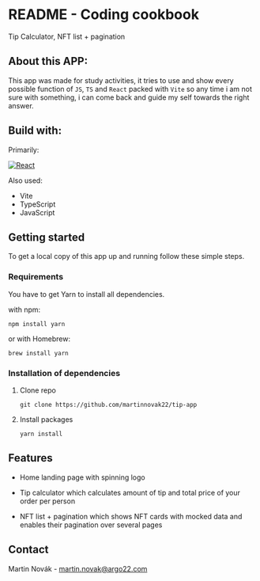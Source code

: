 # README - Coding cookbook

Tip Calculator, NFT list + pagination

## About this APP:
 This app was made for study activities, it tries to use and show every possible function of `JS`, `TS` and `React` packed with `Vite` so any time i am not sure with something, i can come back and guide my self towards the right answer.

## Build with:
Primarily:

[![React][React.js]][React-url]

Also used:
- Vite
 - TypeScript
 - JavaScript



## Getting started
 To get a local copy of this app up and running follow these simple steps.

### Requirements
You have to get Yarn to install all dependencies.

with npm:

    npm install yarn


or with Homebrew:

    brew install yarn




### Installation of dependencies
1. Clone repo

    `git clone https://github.com/martinnovak22/tip-app`


2. Install packages

    `yarn install`


## Features
- Home landing page with spinning logo

- Tip calculator which calculates amount of tip and total price of your order per person

- NFT list + pagination which shows NFT cards with mocked data and enables their pagination over several pages

## Contact
Martin Novák - martin.novak@argo22.com


[React.js]: https://img.shields.io/badge/React-20232A?style=for-the-badge&logo=react&logoColor=61DAFB
[React-url]: https://reactjs.org/
